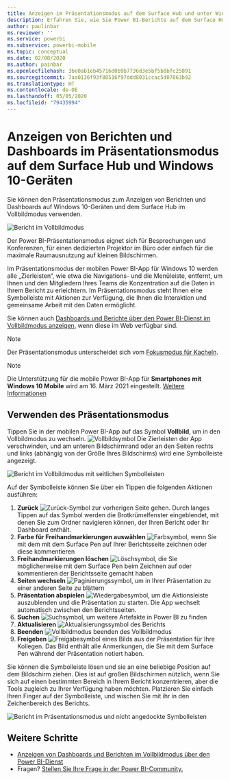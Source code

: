 ```yaml
---
title: Anzeigen im Präsentationsmodus auf dem Surface Hub und unter Windows 10 – Power BI
description: Erfahren Sie, wie Sie Power BI-Berichte auf dem Surface Hub sowie Power BI-Dashboards, -Berichte und -Kacheln auf Windows 10-Geräten im Vollbildmodus anzeigen können.
author: paulinbar
ms.reviewer: ''
ms.service: powerbi
ms.subservice: powerbi-mobile
ms.topic: conceptual
ms.date: 02/08/2020
ms.author: painbar
ms.openlocfilehash: 3be0ab1eb45716d0b9b7736d3e5bf5b8bfc25891
ms.sourcegitcommit: 7aa0136f93f88516f97ddd8031ccac5d07863b92
ms.translationtype: HT
ms.contentlocale: de-DE
ms.lasthandoff: 05/05/2020
ms.locfileid: "79435994"
---
```

# <a name="view-reports-and-dashboards-in-presentation-mode-on-surface-hub-and-windows-10-devices"></a>Anzeigen von Berichten und Dashboards im Präsentationsmodus auf dem Surface Hub und Windows 10-Geräten
Sie können den Präsentationsmodus zum Anzeigen von Berichten und Dashboards auf Windows 10-Geräten und dem Surface Hub im Vollbildmodus verwenden. 

![Bericht im Vollbildmodus](./media/mobile-windows-10-app-presentation-mode/power-bi-presentation-mode-2.png)

Der Power BI-Präsentationsmodus eignet sich für Besprechungen und Konferenzen, für einen dedizierten Projektor im Büro oder einfach für die maximale Raumausnutzung auf kleinen Bildschirmen. 

Im Präsentationsmodus der mobilen Power BI-App für Windows 10 werden alle „Zierleisten“, wie etwa die Navigations- und die Menüleiste, entfernt, um Ihnen und den Mitgliedern Ihres Teams die Konzentration auf die Daten in Ihrem Bericht zu erleichtern. Im Präsentationsmodus steht Ihnen eine Symbolleiste mit Aktionen zur Verfügung, die Ihnen die Interaktion und gemeinsame Arbeit mit den Daten ermöglicht.

Sie können auch [Dashboards und Berichte über den Power BI-Dienst im Vollbildmodus anzeigen](../end-user-focus.md), wenn diese im Web verfügbar sind.

> [!NOTE]
> Der Präsentationsmodus unterscheidet sich vom [Fokusmodus für Kacheln](mobile-tiles-in-the-mobile-apps.md).

>[!NOTE]
>Die Unterstützung für die mobile Power BI-App für **Smartphones mit Windows 10 Mobile** wird am 16. März 2021 eingestellt. [Weitere Informationen](https://go.microsoft.com/fwlink/?linkid=2121400)

## <a name="use-presentation-mode"></a>Verwenden des Präsentationsmodus
Tippen Sie in der mobilen Power BI-App auf das Symbol **Vollbild**, um in den Vollbildmodus zu wechseln.
![Vollbildsymbol](././media/mobile-windows-10-app-presentation-mode/power-bi-full-screen-icon.png) Die Zierleisten der App verschwinden, und am unteren Bildschirmrand oder an den Seiten rechts und links (abhängig von der Größe Ihres Bildschirms) wird eine Symbolleiste angezeigt.

![Bericht im Vollbildmodus mit seitlichen Symbolleisten](./media/mobile-windows-10-app-presentation-mode/power-bi-presentation-mode-2.png)

Auf der Symbolleiste können Sie über ein Tippen die folgenden Aktionen ausführen:

1. **Zurück** ![Zurück-Symbol](./media/mobile-windows-10-app-presentation-mode/power-bi-windows-10-presentation-back-icon.png) zur vorherigen Seite gehen. Durch langes Tippen auf das Symbol werden die Brotkrümelfenster eingeblendet, mit denen Sie zum Ordner navigieren können, der Ihren Bericht oder Ihr Dashboard enthält.
2. **Farbe für Freihandmarkierungen auswählen** ![Farbsymbol](./media/mobile-windows-10-app-presentation-mode/power-bi-windows-10-presentation-ink-icon.png), wenn Sie mit dem mit dem Surface Pen auf Ihrer Berichtsseite zeichnen oder diese kommentieren
3. **Freihandmarkierungen löschen** ![Löschsymbol](./media/mobile-windows-10-app-presentation-mode/power-bi-windows-10-presentation-eraser-icon.png), die Sie möglicherweise mit dem Surface Pen beim Zeichnen auf oder kommentieren der Berichtsseite gemacht haben  
4. **Seiten wechseln** ![Paginierungssymbol](./media/mobile-windows-10-app-presentation-mode/power-bi-windows-10-presentation-pages-icon.png), um in Ihrer Präsentation zu einer anderen Seite zu blättern
5. **Präsentation abspielen** ![Wiedergabesymbol](./media/mobile-windows-10-app-presentation-mode/power-bi-windows-10-presentation-play-icon.png), um die Aktionsleiste auszublenden und die Präsentation zu starten. Die App wechselt automatisch zwischen den Berichtsseiten. 
6. **Suchen** ![Suchsymbol](./media/mobile-windows-10-app-presentation-mode/power-bi-windows-10-presentation-search-icon.png), um weitere Artefakte in Power BI zu finden
7. **Aktualisieren** ![Aktualisierungssymbol](./media/mobile-windows-10-app-presentation-mode/power-bi-windows-10-presentation-refresh-icon.png) des Berichts
8. **Beenden** ![Vollbildmodus beenden](./media/mobile-windows-10-app-presentation-mode/power-bi-windows-10-exit-full-screen-icon.png) des Vollbildmodus
8. **Freigeben** ![Freigabesymbol](./media/mobile-windows-10-app-presentation-mode/power-bi-windows-10-share-icon.png) eines Bilds aus der Präsentation für Ihre Kollegen. Das Bild enthält alle Anmerkungen, die Sie mit dem Surface Pen während der Präsentation notiert haben.

Sie können die Symbolleiste lösen und sie an eine beliebige Position auf dem Bildschirm ziehen. Dies ist auf großen Bildschirmen nützlich, wenn Sie sich auf einen bestimmten Bereich in Ihrem Bericht konzentrieren, aber die Tools zugleich zu Ihrer Verfügung haben möchten. Platzieren Sie einfach Ihren Finger auf der Symbolleiste, und wischen Sie mit ihr in den Zeichenbereich des Berichts.

![Bericht im Präsentationsmodus und nicht angedockte Symbolleisten](./media/mobile-windows-10-app-presentation-mode/power-bi-windows-10-presentation-drag-toolbar-2.png)


## <a name="next-steps"></a>Weitere Schritte
* [Anzeigen von Dashboards und Berichten im Vollbildmodus über den Power BI-Dienst](../end-user-focus.md)
* Fragen? [Stellen Sie Ihre Frage in der Power BI-Community.](https://community.powerbi.com/)

